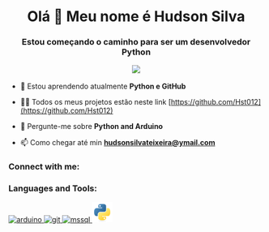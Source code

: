 <h1 align="center">Olá 👋 Meu nome é Hudson Silva</h1>
<h3 align="center">Estou começando o caminho para ser um desenvolvedor Python</h3>

 <p align="center">
  <img src="https://github-readme-stats.vercel.app/api?username=Hst012&show_icons=true&theme=radical" />
</p>

- 🌱 Estou aprendendo atualmente **Python e GitHub**

- 👨‍💻 Todos os meus projetos estão neste link [https://github.com/Hst012](https://github.com/Hst012)

- 💬 Pergunte-me sobre **Python and Arduino**

- 📫 Como chegar até min **hudsonsilvateixeira@ymail.com**

<h3 align="left">Connect with me:</h3>
<p align="left">
</p>

<h3 align="left">Languages and Tools:</h3>
<p align="left"> <a href="https://www.arduino.cc/" target="_blank" rel="noreferrer"> <img src="https://cdn.worldvectorlogo.com/logos/arduino-1.svg" alt="arduino" width="40" height="40"/> </a> <a href="https://git-scm.com/" target="_blank" rel="noreferrer"> <img src="https://www.vectorlogo.zone/logos/git-scm/git-scm-icon.svg" alt="git" width="40" height="40"/> </a> <a href="https://www.microsoft.com/en-us/sql-server" target="_blank" rel="noreferrer"> <img src="https://www.svgrepo.com/show/303229/microsoft-sql-server-logo.svg" alt="mssql" width="40" height="40"/> </a> <a href="https://www.python.org" target="_blank" rel="noreferrer"> <img src="https://raw.githubusercontent.com/devicons/devicon/master/icons/python/python-original.svg" alt="python" width="40" height="40"/> </a> </p>
